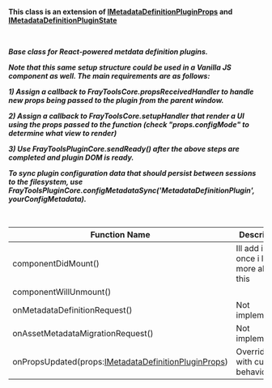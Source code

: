 **This class is an extension of [IMetadataDefinitionPluginProps](/Documentation/MetadataPlugin/BaseMetadataDefinitionPlugin/IMetadataDefinitionPluginProps.md) and [IMetadataDefinitionPluginState](/Documentation/MetadataPlugin/BaseMetadataDefinitionPlugin/IMetadataDefinitionPluginState.md)**

<br/>

_**Base class for React-powered metdata definition plugins.**_

_**Note that this same setup structure could be used in a Vanilla JS component as well. The main requirements are as follows:**_ <br/>

_**1) Assign a callback to FrayToolsCore.propsReceivedHandler to handle new props being passed to the plugin from the parent window.**_

_**2) Assign a callback to FrayToolsCore.setupHandler that render a UI using the props passed to the function (check "props.configMode" to determine what view to render)**_

_**3) Use FrayToolsPluginCore.sendReady() after the above steps are completed and plugin DOM is ready.** <br/>_

_**To sync plugin configuration data that should persist between sessions to the filesystem, use FrayToolsPluginCore.configMetadataSync('MetadataDefinitionPlugin', yourConfigMetadata).**_

<br/>

| Function Name | Description |
| ----------------------------------------------------------------------------------- | -------------------------------------------------------------------------------------------- |
| componentDidMount() | Ill add info once i learn more about this |
| componentWillUnmount() | |
| onMetadataDefinitionRequest() | Not implemented. |
| onAssetMetadataMigrationRequest() | Not implemented. |
| onPropsUpdated(props:[IMetadataDefinitionPluginProps](/Documentation/MetadataPlugin/BaseMetadataDefinitionPlugin/IMetadataDefinitionPluginProps.md)) | Override this with custom behavior |
